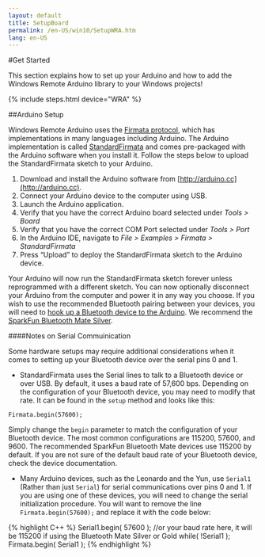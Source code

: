 ```yaml
---
layout: default
title: SetupBoard
permalink: /en-US/win10/SetupWRA.htm
lang: en-US
---
```


#Get Started

This section explains how to set up your Arduino and how to add the Windows Remote Arduino library to your Windows projects!

{% include steps.html device="WRA" %}

##Arduino Setup

Windows Remote Arduino uses the [Firmata protocol](https://github.com/firmata/protocol), which has implementations in many languages including Arduino. The Arduino implementation is called [StandardFirmata](https://github.com/firmata/arduino/blob/master/examples/StandardFirmata/StandardFirmata.ino) and comes pre-packaged with the Arduino software when you install it. Follow the steps below to upload the StandardFirmata sketch to your Arduino.

1. Download and install the Arduino software from [http://arduino.cc](http://arduino.cc).
2. Connect your Arduino device to the computer using USB.
3. Launch the Arduino application.
4. Verify that you have the correct Arduino board selected under *Tools > Board*
5. Verify that you have the correct COM Port selected under *Tools > Port*
6. In the Arduino IDE, navigate to *File > Examples > Firmata > StandardFirmata*
7. Press “Upload” to deploy the StandardFirmata sketch to the Arduino device.

Your Arduino will now run the StandardFirmata sketch forever unless reprogrammed with a different sketch. You can now optionally disconnect your Arduino from the computer and power it in any way you choose. If you wish to use the recommended Bluetooth pairing between your devices, you will need to [hook up a Bluetooth device to the Arduino](https://github.com/ms-iot/remote-wiring/blob/master/bluetooth.md). We recommend the [SparkFun Bluetooth Mate Silver](https://www.sparkfun.com/products/12576).


####Notes on Serial Commuinication

Some hardware setups may require additional considerations when it comes to setting up your Bluetooth device over the serial pins 0 and 1.

- StandardFirmata uses the Serial lines to talk to a Bluetooth device or over USB. By default, it uses a baud rate of 57,600 bps. Depending on the configuration of your Bluetooth device, you may need to modify that rate. It can be found in the `setup` method and looks like this:

 `Firmata.begin(57600);`

 Simply change the `begin` parameter to match the configuration of your Bluetooth device. The most common configurations are 115200, 57600, and 9600. The recommended SparkFun Bluetooth Mate devices use 115200 by default. If you are not sure of the default baud rate of your Bluetooth device, check the device documentation.

- Many Arduino devices, such as the Leonardo and the Yun, use `Serial1` (Rather than just `Serial`) for serial communications over pins 0 and 1. If you are using one of these devices, you will need to change the serial initialization procedure. You will want to remove the line `Firmata.begin(57600);` and replace it with the code below:


{% highlight C++ %}
Serial1.begin( 57600 );	//or your baud rate here, it will be 115200 if using the Bluetooth Mate Silver or Gold
while( !Serial1 );
Firmata.begin( Serial1 );
{% endhighlight %}
